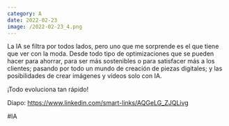 ```yaml
--- 
category: A 
date: 2022-02-23 
image: /2022-02-23_4.png 
--- 
```


La IA se filtra por todos lados, pero uno que me sorprende es el que tiene que ver con la moda. Desde todo tipo de optimizaciones que se pueden hacer para ahorrar, para ser más sostenibles o para satisfacer más a los clientes; pasando por todo un mundo de creación de piezas digitales; y las posibilidades de crear imágenes y vídeos solo con IA. 

¡Todo evoluciona tan rápido!

Diapo: https://www.linkedin.com/smart-links/AQGeLG_ZJQLivg

#IA